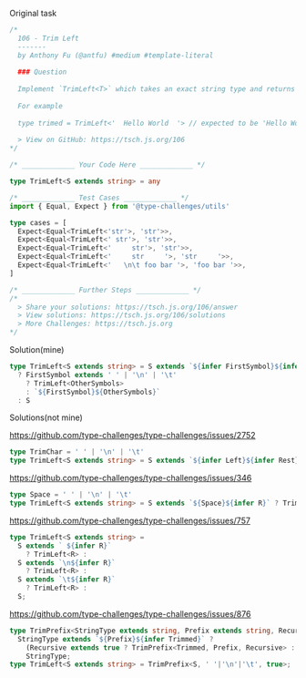 Original task

```ts
/*
  106 - Trim Left
  -------
  by Anthony Fu (@antfu) #medium #template-literal
  
  ### Question
  
  Implement `TrimLeft<T>` which takes an exact string type and returns a new string with the whitespace beginning removed.
  
  For example
  
  type trimed = TrimLeft<'  Hello World  '> // expected to be 'Hello World  '
  
  > View on GitHub: https://tsch.js.org/106
*/

/* _____________ Your Code Here _____________ */

type TrimLeft<S extends string> = any

/* _____________ Test Cases _____________ */
import { Equal, Expect } from '@type-challenges/utils'

type cases = [
  Expect<Equal<TrimLeft<'str'>, 'str'>>,
  Expect<Equal<TrimLeft<' str'>, 'str'>>,
  Expect<Equal<TrimLeft<'     str'>, 'str'>>,
  Expect<Equal<TrimLeft<'     str     '>, 'str     '>>,
  Expect<Equal<TrimLeft<'   \n\t foo bar '>, 'foo bar '>>,
]

/* _____________ Further Steps _____________ */
/*
  > Share your solutions: https://tsch.js.org/106/answer
  > View solutions: https://tsch.js.org/106/solutions
  > More Challenges: https://tsch.js.org
*/
```

Solution(mine)

```ts
type TrimLeft<S extends string> = S extends `${infer FirstSymbol}${infer OtherSymbols}`
  ? FirstSymbol extends ' ' | '\n' | '\t'
    ? TrimLeft<OtherSymbols>
    : `${FirstSymbol}${OtherSymbols}`
  : S
```

Solutions(not mine)

https://github.com/type-challenges/type-challenges/issues/2752
```ts
type TrimChar = ' ' | '\n' | '\t'
type TrimLeft<S extends string> = S extends `${infer Left}${infer Rest}` ? Left extends TrimChar ? TrimLeft<Rest> : S : S
```

https://github.com/type-challenges/type-challenges/issues/346
```ts
type Space = ' ' | '\n' | '\t'
type TrimLeft<S extends string> = S extends `${Space}${infer R}` ? TrimLeft<R> : S
```

https://github.com/type-challenges/type-challenges/issues/757
```ts
type TrimLeft<S extends string> =
  S extends ` ${infer R}`
    ? TrimLeft<R> :
  S extends `\n${infer R}`
    ? TrimLeft<R> :
  S extends `\t${infer R}`
    ? TrimLeft<R> :
  S;
```

https://github.com/type-challenges/type-challenges/issues/876
```ts
type TrimPrefix<StringType extends string, Prefix extends string, Recursive extends boolean = false> =
  StringType extends `${Prefix}${infer Trimmed}` ? 
    (Recursive extends true ? TrimPrefix<Trimmed, Prefix, Recursive> : Trimmed) :
    StringType;
type TrimLeft<S extends string> = TrimPrefix<S, ' '|'\n'|'\t', true>;
```
